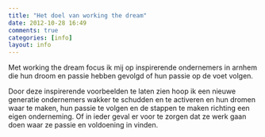 ```yaml
---
title: "Het doel van working the dream"
date: 2012-10-28 16:49
comments: true
categories: [info]
layout: info
---
```

Met working the dream focus ik mij op inspirerende ondernemers in arnhem die hun droom en passie hebben gevolgd of hun passie op de voet volgen. 

Door deze inspirerende voorbeelden te laten zien hoop ik een nieuwe generatie ondernemers wakker te schudden en te activeren en hun dromen waar te maken, hun passie te volgen en de stappen te maken richting een eigen onderneming. Of in ieder geval er voor te zorgen dat ze werk gaan doen waar ze passie en voldoening in vinden.